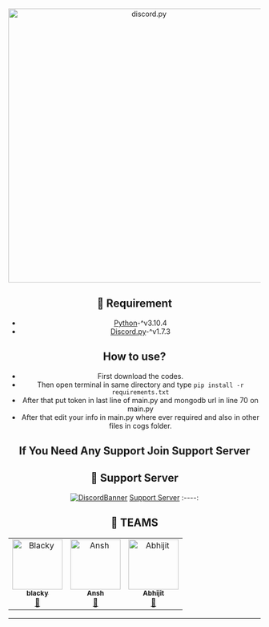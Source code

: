 <div align="center">
  <br />
  <p>
    <a href="https://discordpy.readthedocs.io/en/stable/"><img src="https://discordpy.readthedocs.io/en/stable/_images/snake.svg" width="546" alt="discord.py" /></a>
  </p>
  
## 📎 Requirement
* [Python](https://python.org)-^v3.10.4
* [Discord.py](hhttps://github.com/Rapptz/discord.py)-^v1.7.3

## How to use?
  * First download the codes.
  * Then open terminal in same directory and type ``pip install -r requirements.txt``
  * After that put token in last line of main.py and mongodb url in line 70 on main.py
  * After that edit your info in main.py where ever required and also in other files in cogs folder.

## If You Need Any Support Join Support Server
## 💌 Support Server
[![DiscordBanner](https://cdn.discordapp.com/icons/942117923001098260/a_e279d924a7bbc49cd9d4f91db93469c6.gif?size=4096)](https://discord.gg/coders)
[Support Server](https://discord.gg/coders)
:----:
## 👥 TEAMS ##
<div align="left">
<table>
  <tr>
     <td align="center"><a href="https://discord.com/users/959276033683628122"><img src="https://cdn.discordapp.com/avatars/959276033683628122/1efafeceea77d6b6548208c4d5362529.webp?size=512" width="100px;" alt="Blacky"/><br /><sub><b>blacky</b></sub></a><br /><a href="https://discord.com/users/959276033683628122" title="Owner">👑</a></td>
     <td align="center"><a href="https://discord.com/users/671390595184459782"><img src="https://cdn.discordapp.com/avatars/671390595184459782/fda43cb9b2ae3a8e5c8cf0af83139a83.webp?size=512" width="100px;" alt="Ansh"/><br /><sub><b>Ansh</b></sub></a><br /><a href="https://discord.com/users/671390595184459782" title="Owner">👑</a></td>
     <td align="center"><a href="https://discord.com/users/952560202635427841"><img src="https://cdn.discordapp.com/avatars/952560202635427841/b82ec9b079f0a8fd4027bf291f8f4603.webp?size=512" width="100px;" alt="Abhijit"/><br /><sub><b>Abhijit</b></sub></a><br /><a href="https://discord.com/users/952560202635427841" title="Owner">👑</a></td>
     
  </tr>
</table>
</div>

<hr>

